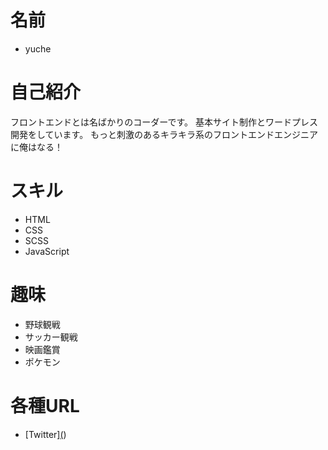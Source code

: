 # 名前
 * yuche

# 自己紹介
フロントエンドとは名ばかりのコーダーです。
基本サイト制作とワードプレス開発をしています。
もっと刺激のあるキラキラ系のフロントエンドエンジニアに俺はなる！

# スキル
 * HTML
 * CSS
 * SCSS
 * JavaScript

# 趣味
 * 野球観戦
 * サッカー観戦
 * 映画鑑賞
 * ポケモン


# 各種URL
 * [Twitter][(](https://twitter.com/home?lang=ja))

